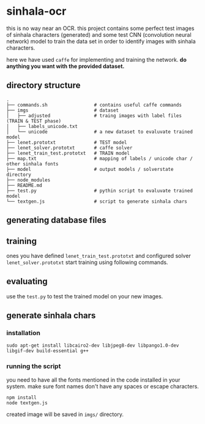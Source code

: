 # sinhala-ocr

this is no way near an OCR. this project contains some perfect test images of sinhala characters (generated) and some test CNN (convolution neural network) model to train the data set in order to identify images with sinhala characters.

here we have used `caffe` for implementing and training the network. **do anything you want with the provided dataset.**



## directory structure
```
.
├── commands.sh                 # contains useful caffe commands
├── imgs                        # dataset
│   ├── adjusted                # traing images with label files (TRAIN & TEST phase)
│   ├── labels_unicode.txt
│   └── unicode                 # a new dataset to evaluvate trained model
├── lenet.prototxt              # TEST model
├── lenet_solver.prototxt       # caffe solver
├── lenet_train_test.prototxt   # TRAIN model
├── map.txt                     # mapping of labels / unicode char / other sinhala fonts
├── model                       # output models / solverstate directory
├── node_modules
├── README.md
├── test.py                     # pythin script to evaluvate trained model
└── textgen.js                  # script to generate sinhala chars

```

## generating database files

## training

ones you have defined `lenet_train_test.prototxt` and configured solver `lenet_solver.prototxt` start training using following commands.


## evaluating
use the `test.py` to test the trained model on your new images.




## generate sinhala chars

### installation
```
sudo apt-get install libcairo2-dev libjpeg8-dev libpango1.0-dev libgif-dev build-essential g++
```

### running the script
you need to have all the fonts mentioned in the code installed in your system. make sure font names don't have any spaces or escape characters.

```
npm install
node textgen.js
```

created image will be saved in `imgs/` directory.
